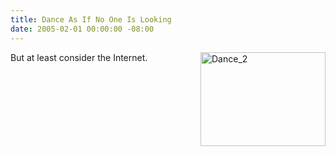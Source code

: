 ```yaml
---
title: Dance As If No One Is Looking
date: 2005-02-01 00:00:00 -08:00
---
```


<p><a href="http://torrez.typepad.com/.shared/image.html?/photos/uncategorized/dance_2.jpg" onclick="window.open(this.href, '_blank', 'width=640,height=480,scrollbars=no,resizable=no,toolbar=no,directories=no,location=no,menubar=no,status=no,left=0,top=0'); return false"><img width="200" height="150" border="0" alt="Dance_2" title="Dance_2" src="http://notes.torrez.org/images/dance_2.jpg" style="margin: 0px 0px 5px 5px; float: right;" /></a>But at least consider the Internet.</p>

